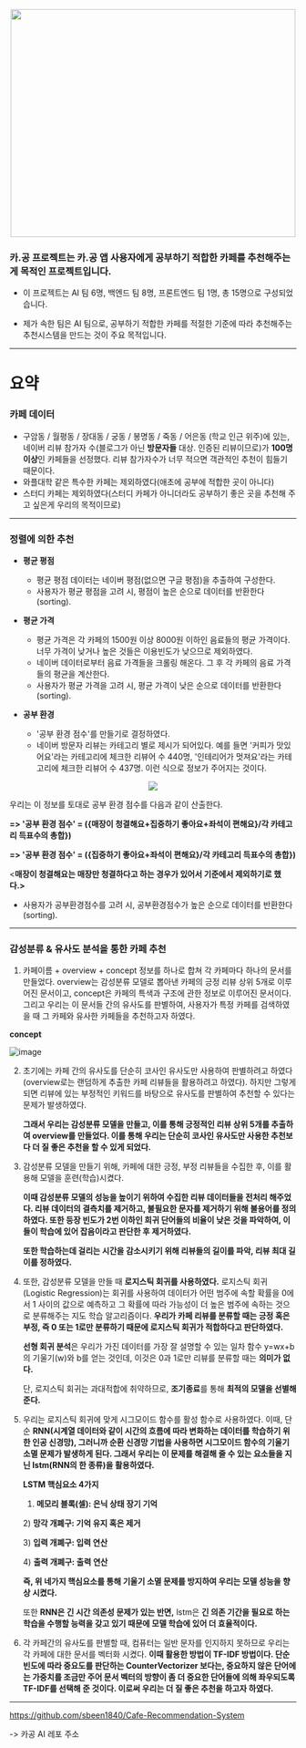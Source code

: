 <p align="center">
  <img src="https://user-images.githubusercontent.com/108641325/200557716-7e8d78a2-d465-4304-9ae7-e0e2afd73e68.png" width="500" height=400"> 
</p>



### 카.공 프로젝트는 카.공 앱 사용자에게 공부하기 적합한 카페를 추천해주는게 목적인 프로젝트입니다.

- 이 프로젝트는 AI 팀 6명, 백엔드 팀 8명, 프론트엔드 팀 1명, 총 15명으로 구성되었습니다.

- 제가 속한 팀은 AI 팀으로, 공부하기 적합한 카페를 적절한 기준에 따라 추천해주는 추천시스템을 만드는 것이 주요 목적입니다.

---

# 요약

### 카페 데이터

- 구암동 / 월평동 / 장대동 / 궁동 / 봉명동 / 죽동 / 어은동 (학교 인근 위주)에 있는, 네이버 리뷰 참가자 수(블로그가 아닌 **방문자들** 대상. 인증된 리뷰이므로)가 **100명 이상**인 카페들을 선정했다. 리뷰 참가자수가 너무 적으면 객관적인 추천이 힘들기 때문이다.
- 와플대학 같은 특수한 카페는 제외하였다(애초에 공부에 적합한 곳이 아니다)
- 스터디 카페는 제외하였다(스터디 카페가 아니더라도 공부하기 좋은 곳을 추천해 주고 싶은게 우리의 목적이므로)

---

### 정렬에 의한 추천

- **평균 평점**
    - 평균 평점 데이터는 네이버 평점(없으면 구글 평점)을 추출하여 구성한다.
    - 사용자가 평균 평점을 고려 시, 평점이 높은 순으로 데이터를 반환한다(sorting).
    
- **평균 가격**
    - 평균 가격은 각 카페의 1500원 이상 8000원 이하인 음료들의 평균 가격이다. 너무 가격이 낮거나 높은 것들은 이용빈도가 낮으므로 제외하였다.
    - 네이버 데이터로부터 음료 가격들을 크롤링 해온다. 그 후 각 카페의 음료 가격들의 평균을 계산한다.
    - 사용자가 평균 가격을 고려 시, 평균 가격이 낮은 순으로 데이터를 반환한다(sorting).
    
- **공부 환경**
    - '공부 환경 점수'를 만들기로 결정하였다.
    - 네이버 방문자 리뷰는 카테고리 별로 제시가 되어있다. 예를 들면 '커피가 맛있어요'라는 카테고리에 체크한 리뷰어 수 440명, '인테리어가 멋져요'라는 카테고리에 체크한 리뷰어 수 437명. 이런 식으로 정보가 주어지는 것이다.

<p align="center">
 <img src = "https://user-images.githubusercontent.com/108641325/206123084-3c0d9cfc-2eb5-4970-8f75-fb43a66a1c43.png">
</p>
    
우리는 이 정보를 토대로 공부 환경 점수를 다음과 같이 산출한다.

**=> '공부 환경 점수' = ({매장이 청결해요+집중하기 좋아요+좌석이 편해요}/각 카테고리 득표수의 총합})**

**=> '공부 환경 점수' = ({집중하기 좋아요+좌석이 편해요}/각 카테고리 득표수의 총합})** 

<**매장이 청결해요는 매장만 청결하다고 하는 경우가 있어서 기준에서 제외하기로 했다.>**

- 사용자가 공부환경점수를 고려 시, 공부환경점수가 높은 순으로 데이터를 반환한다(sorting).

---

### 감성분류 & 유사도 분석을 통한 카페 추천

1. 카페이름 + overview + concept 정보를 하나로 합쳐 각 카페마다 하나의 문서를 만들었다. overview는 감성분류 모델로 뽑아낸 카페의 긍정 리뷰 상위 5개로 이루어진 문서이고,  concept은 카페의 특색과 구조에 관한 정보로 이루어진 문서이다. 그리고 우리는 이 문서들 간의 유사도를 판별하여, 사용자가 특정 카페를 검색하였을 때 그 카페와 유사한 카페들을 추천하고자 하였다. 

**concept**

![image](https://user-images.githubusercontent.com/108641325/206121648-7cedc703-f84d-4b45-9c14-c866a0460dae.png)

2.  초기에는 카페 간의 유사도를 단순히 코사인 유사도만 사용하여  판별하려고 하였다(overview로는 랜덤하게 추출한 카페 리뷰들을 활용하려고 하였다). 하지만 그렇게 되면 리뷰에 있는 부정적인 키워드를 바탕으로 유사도를 판별하여 추천할 수 있다는 문제가 발생하였다. 
    
    **그래서 우리는 감성분류 모델을 만들고, 이를 통해 긍정적인 리뷰 상위 5개를 추출하여 overview를 만들었다.  이를 통해 우리는 단순히 코사인 유사도만 사용한 추천보다 더 질 좋은 추천을 할 수 있게 되었다.** 
    
3. 감성분류 모델을 만들기 위해, 카페에 대한 긍정, 부정 리뷰들을 수집한 후, 이를 활용해 모델을 훈련(학습)시켰다.  
    
    **이때 감성분류 모델의 성능을 높이기 위하여 수집한 리뷰 데이터들을 전처리 해주었다. 리뷰 데이터의 결측치를 제거하고, 불필요한 문자를 제거하기 위해 불용어를 정의하였다. 또한 등장 빈도가 2번 이하인 희귀 단어들의 비율이 낮은 것을 파악하여, 이들이 학습에 있어 잡음이라고 판단한 후 제거하였다.**
    
    **또한 학습하는데 걸리는 시간을 감소시키기 위해 리뷰들의 길이를 파악, 리뷰 최대 길이를 정하였다.** 
    

4. 또한, 감성분류 모델을 만들 때 **로지스틱 회귀를 사용하였다.** 로지스틱 회귀(Logistic Regression)는 회귀를 사용하여 데이터가 어떤 범주에 속할 확률을 0에서 1 사이의 값으로 예측하고 그 확률에 따라 가능성이 더 높은 범주에 속하는 것으로 분류해주는 지도 학습 알고리즘이다. **우리가 카페 리뷰를 분류할 때는 긍정 혹은 부정, 즉 0 또는 1로만 분류하기 때문에 로지스틱 회귀가 적합하다고 판단하였다.** 
    
    **선형 회귀 분석**은 우리가 가진 데이터를 가장 잘 설명할 수 있는 일차 함수 y=wx+b의 기울기(w)와 b를 얻는 것인데, 이것은 0과 1로만 리뷰를 분류할 때는 **의미가 없다.** 
    
    단, 로지스틱 회귀는 과대적합에 취약하므로, **조기종료**를 통해 **최적의 모델을 선별해준다.**
    
5. 우리는 로지스틱 회귀에 맞게 시그모이드 함수를 활성 함수로 사용하였다. 이때, 단순 **RNN(시계열 데이터와 같이 시간의 흐름에 따라 변화하는 데이터를 학습하기 위한 인공 신경망), 그러니까 순환 신경망 기법을 사용하면 시그모이드 함수의 기울기 소멸 문제가 발생하게 된다. 그래서 우리는 이 문제를 해결해 줄 수 있는 요소들을 지닌 lstm(RNN의 한 종류)을 활용하였다.** 
    
    **LSTM 핵심요소 4가지**
    
    1) **메모리 블록(셀): 은닉 상태 장기 기억**
    
    2) **망각 개폐구: 기억 유지 혹은 제거**
    
    3) **입력 개폐구: 입력 연산**
    
    4) **출력 개폐구: 출력 연산**
    
    **즉, 위  네가지 핵심요소를 통해 기울기 소멸 문제를 방지하여 우리는 모델 성능을 향상 시켰다.**
    
    또한 **RNN은 긴 시간 의존성 문제가 있는 반면,** lstm은 ****긴 의존 기간을 필요로 하는 학습을 수행할 능력을 갖고 있기 때문에 모델 학습에 있어 더 효율적이다.**** 
    

6. 각 카페간의 유사도를 판별할 때, 컴퓨터는 일반 문자를 인지하지 못하므로 우리는 각 카페에 대한 문서를 벡터화 시켰다. **이때 활용한 방법이 TF-IDF 방법이다. 단순 빈도에 따라 중요도를 판단하는 CounterVectorizer 보다는, 중요하지 않은 단어에는 가중치를 조금만 주어 문서 벡터의 방향이 좀 더 중요한 단어들에 의해 좌우되도록 TF-IDF를 선택해 준 것이다. 이로써 우리는 더 질 좋은 추천을 하고자 하였다.**

---

https://github.com/sbeen1840/Cafe-Recommendation-System 

-> 카공 AI 레포 주소
